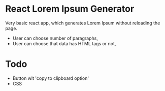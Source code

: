 # React Lorem Ipsum Generator

Very basic react app, which generates Lorem Ipsum without reloading the page.

- User can choose number of paragraphs,
- User can choose that data has HTML tags or not,

# Todo

- Button wit 'copy to clipboard option'
- CSS
